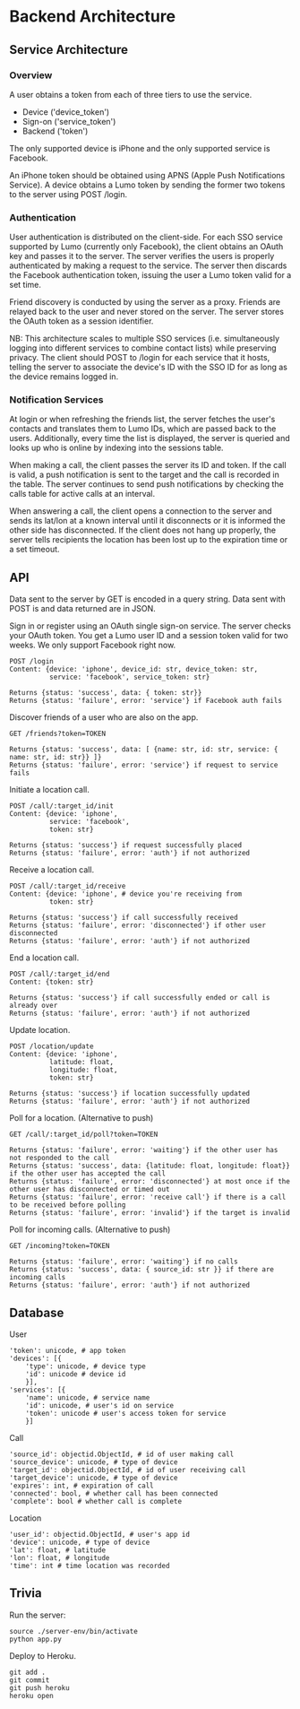 
Backend Architecture
====================

Service Architecture
--------------------

### Overview

A user obtains a token from each of three tiers to use the service.

- Device ('device_token')
- Sign-on ('service_token')
- Backend ('token')

The only supported device is iPhone and the only supported service is Facebook.

An iPhone token should be obtained using APNS (Apple Push
Notifications Service). A device obtains a Lumo token by sending
the former two tokens to the server using POST /login.

### Authentication

User authentication is distributed on the client-side. For each SSO
service supported by Lumo (currently only Facebook), the client
obtains an OAuth key and passes it to the server. The server verifies
the users is properly authenticated by making a request to the
service. The server then discards the Facebook authentication token,
issuing the user a Lumo token valid for a set time.

Friend discovery is conducted by using the server as a proxy. Friends
are relayed back to the user and never stored on the server. The
server stores the OAuth token as a session identifier.

NB: This architecture scales to multiple SSO services (i.e.
simultaneously logging into different services to combine contact
lists) while preserving privacy. The client should POST to /login for
each service that it hosts, telling the server to associate the
device's ID with the SSO ID for as long as the device remains logged
in.

### Notification Services

At login or when refreshing the friends list, the server fetches the
user's contacts and translates them to Lumo IDs, which are
passed back to the users. Additionally, every time the list is
displayed, the server is queried and looks up who is online by
indexing into the sessions table.

When making a call, the client passes the server its ID and token. If
the call is valid, a push notification is sent to the target and the
call is recorded in the table. The server continues to send push
notifications by checking the calls table for active calls at an
interval.

When answering a call, the client opens a connection to the server and
sends its lat/lon at a known interval until it disconnects or it is
informed the other side has disconnected. If the client does not hang
up properly, the server tells recipients the location has been lost up
to the expiration time or a set timeout.

API
---

Data sent to the server by GET is encoded in a query string. Data sent
with POST is and data returned are in JSON.

Sign in or register using an OAuth single sign-on service. The server
checks your OAuth token. You get a Lumo user ID and a session
token valid for two weeks. We only support Facebook right now.

    POST /login
    Content: {device: 'iphone', device_id: str, device_token: str,
              service: 'facebook', service_token: str}

    Returns {status: 'success', data: { token: str}}
    Returns {status: 'failure', error: 'service'} if Facebook auth fails

Discover friends of a user who are also on the app.

    GET /friends?token=TOKEN

    Returns {status: 'success', data: [ {name: str, id: str, service: { name: str, id: str}} ]}
    Returns {status: 'failure', error: 'service'} if request to service fails

Initiate a location call.

    POST /call/:target_id/init
    Content: {device: 'iphone',
              service: 'facebook',
              token: str}

    Returns {status: 'success'} if request successfully placed
    Returns {status: 'failure', error: 'auth'} if not authorized

Receive a location call.

    POST /call/:target_id/receive
    Content: {device: 'iphone', # device you're receiving from
              token: str}

    Returns {status: 'success'} if call successfully received
    Returns {status: 'failure', error: 'disconnected'} if other user disconnected
    Returns {status: 'failure', error: 'auth'} if not authorized

End a location call.

    POST /call/:target_id/end
    Content: {token: str}

    Returns {status: 'success'} if call successfully ended or call is already over
    Returns {status: 'failure', error: 'auth'} if not authorized

Update location.

    POST /location/update
    Content: {device: 'iphone',
              latitude: float,
              longitude: float,
              token: str}

    Returns {status: 'success'} if location successfully updated
    Returns {status: 'failure', error: 'auth'} if not authorized

Poll for a location. (Alternative to push)

    GET /call/:target_id/poll?token=TOKEN

    Returns {status: 'failure', error: 'waiting'} if the other user has not responded to the call
    Returns {status: 'success', data: {latitude: float, longitude: float}} if the other user has accepted the call
    Returns {status: 'failure', error: 'disconnected'} at most once if the other user has disconnected or timed out
    Returns {status: 'failure', error: 'receive call'} if there is a call to be received before polling
    Returns {status: 'failure', error: 'invalid'} if the target is invalid

Poll for incoming calls. (Alternative to push)

    GET /incoming?token=TOKEN

    Returns {status: 'failure', error: 'waiting'} if no calls
    Returns {status: 'success', data: { source_id: str }} if there are incoming calls
    Returns {status: 'failure', error: 'auth'} if not authorized

Database
--------

User

    'token': unicode, # app token
    'devices': [{
        'type': unicode, # device type
        'id': unicode # device id
        }],
    'services': [{
        'name': unicode, # service name
        'id': unicode, # user's id on service
        'token': unicode # user's access token for service
        }]

Call

    'source_id': objectid.ObjectId, # id of user making call
    'source_device': unicode, # type of device
    'target_id': objectid.ObjectId, # id of user receiving call
    'target_device': unicode, # type of device
    'expires': int, # expiration of call
    'connected': bool, # whether call has been connected
    'complete': bool # whether call is complete

Location

    'user_id': objectid.ObjectId, # user's app id
    'device': unicode, # type of device
    'lat': float, # latitude
    'lon': float, # longitude
    'time': int # time location was recorded

Trivia
------

Run the server:

    source ./server-env/bin/activate
    python app.py


Deploy to Heroku.

    git add .
    git commit
    git push heroku
    heroku open
